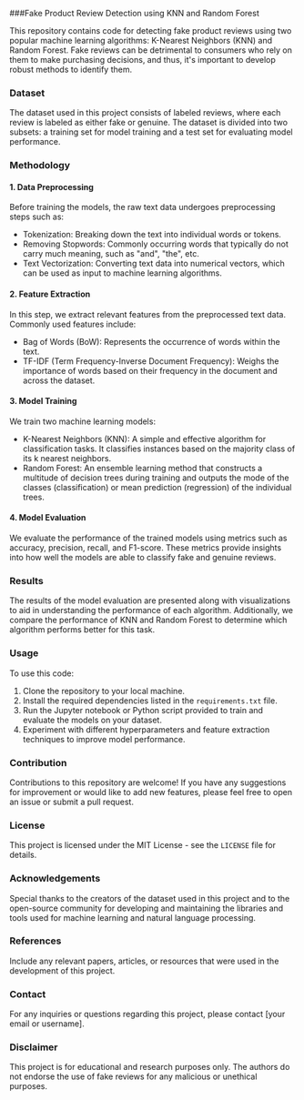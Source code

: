 ###Fake Product Review Detection using KNN and Random Forest

This repository contains code for detecting fake product reviews using two popular machine learning algorithms: K-Nearest Neighbors (KNN) and Random Forest. Fake reviews can be detrimental to consumers who rely on them to make purchasing decisions, and thus, it's important to develop robust methods to identify them. 

### Dataset
The dataset used in this project consists of labeled reviews, where each review is labeled as either fake or genuine. The dataset is divided into two subsets: a training set for model training and a test set for evaluating model performance.

### Methodology

#### 1. Data Preprocessing
Before training the models, the raw text data undergoes preprocessing steps such as:
- Tokenization: Breaking down the text into individual words or tokens.
- Removing Stopwords: Commonly occurring words that typically do not carry much meaning, such as "and", "the", etc.
- Text Vectorization: Converting text data into numerical vectors, which can be used as input to machine learning algorithms.

#### 2. Feature Extraction
In this step, we extract relevant features from the preprocessed text data. Commonly used features include:
- Bag of Words (BoW): Represents the occurrence of words within the text.
- TF-IDF (Term Frequency-Inverse Document Frequency): Weighs the importance of words based on their frequency in the document and across the dataset.

#### 3. Model Training
We train two machine learning models:
- K-Nearest Neighbors (KNN): A simple and effective algorithm for classification tasks. It classifies instances based on the majority class of its k nearest neighbors.
- Random Forest: An ensemble learning method that constructs a multitude of decision trees during training and outputs the mode of the classes (classification) or mean prediction (regression) of the individual trees.

#### 4. Model Evaluation
We evaluate the performance of the trained models using metrics such as accuracy, precision, recall, and F1-score. These metrics provide insights into how well the models are able to classify fake and genuine reviews.

### Results
The results of the model evaluation are presented along with visualizations to aid in understanding the performance of each algorithm. Additionally, we compare the performance of KNN and Random Forest to determine which algorithm performs better for this task.

### Usage
To use this code:
1. Clone the repository to your local machine.
2. Install the required dependencies listed in the `requirements.txt` file.
3. Run the Jupyter notebook or Python script provided to train and evaluate the models on your dataset.
4. Experiment with different hyperparameters and feature extraction techniques to improve model performance.

### Contribution
Contributions to this repository are welcome! If you have any suggestions for improvement or would like to add new features, please feel free to open an issue or submit a pull request.

### License
This project is licensed under the MIT License - see the `LICENSE` file for details.

### Acknowledgements
Special thanks to the creators of the dataset used in this project and to the open-source community for developing and maintaining the libraries and tools used for machine learning and natural language processing.

### References
Include any relevant papers, articles, or resources that were used in the development of this project.

### Contact
For any inquiries or questions regarding this project, please contact [your email or username].

### Disclaimer
This project is for educational and research purposes only. The authors do not endorse the use of fake reviews for any malicious or unethical purposes.

